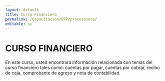 ```yaml
---
layout: default
title: Curso Financiero
permalink: /Capacitacion/ERP/procesoserp/
editable: si
---
```


# CURSO FINANCIERO


En este curso, usted encontrará información relacionada con temas del curso financiero tales como: cuentas por pagar, cuentas por cobrar, recibo de caja, comprobante de egreso y nota de contabilidad.


